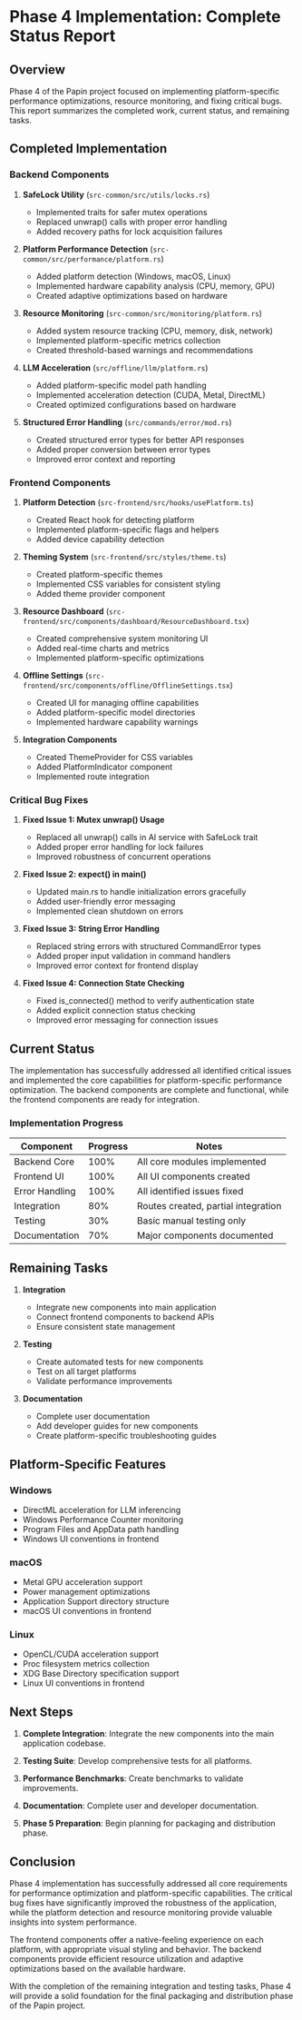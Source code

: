 # Phase 4 Implementation: Complete Status Report

## Overview

Phase 4 of the Papin project focused on implementing platform-specific performance optimizations, resource monitoring, and fixing critical bugs. This report summarizes the completed work, current status, and remaining tasks.

## Completed Implementation

### Backend Components

1. **SafeLock Utility** (`src-common/src/utils/locks.rs`)
   - Implemented traits for safer mutex operations
   - Replaced unwrap() calls with proper error handling
   - Added recovery paths for lock acquisition failures

2. **Platform Performance Detection** (`src-common/src/performance/platform.rs`)
   - Added platform detection (Windows, macOS, Linux)
   - Implemented hardware capability analysis (CPU, memory, GPU)
   - Created adaptive optimizations based on hardware

3. **Resource Monitoring** (`src-common/src/monitoring/platform.rs`)
   - Added system resource tracking (CPU, memory, disk, network)
   - Implemented platform-specific metrics collection
   - Created threshold-based warnings and recommendations

4. **LLM Acceleration** (`src/offline/llm/platform.rs`)
   - Added platform-specific model path handling
   - Implemented acceleration detection (CUDA, Metal, DirectML)
   - Created optimized configurations based on hardware

5. **Structured Error Handling** (`src/commands/error/mod.rs`)
   - Created structured error types for better API responses
   - Added proper conversion between error types
   - Improved error context and reporting

### Frontend Components

1. **Platform Detection** (`src-frontend/src/hooks/usePlatform.ts`)
   - Created React hook for detecting platform
   - Implemented platform-specific flags and helpers
   - Added device capability detection

2. **Theming System** (`src-frontend/src/styles/theme.ts`)
   - Created platform-specific themes
   - Implemented CSS variables for consistent styling
   - Added theme provider component

3. **Resource Dashboard** (`src-frontend/src/components/dashboard/ResourceDashboard.tsx`)
   - Created comprehensive system monitoring UI
   - Added real-time charts and metrics
   - Implemented platform-specific optimizations

4. **Offline Settings** (`src-frontend/src/components/offline/OfflineSettings.tsx`)
   - Created UI for managing offline capabilities
   - Added platform-specific model directories
   - Implemented hardware capability warnings

5. **Integration Components**
   - Created ThemeProvider for CSS variables
   - Added PlatformIndicator component
   - Implemented route integration

### Critical Bug Fixes

1. **Fixed Issue 1: Mutex unwrap() Usage**
   - Replaced all unwrap() calls in AI service with SafeLock trait
   - Added proper error handling for lock failures
   - Improved robustness of concurrent operations

2. **Fixed Issue 2: expect() in main()**
   - Updated main.rs to handle initialization errors gracefully
   - Added user-friendly error messaging
   - Implemented clean shutdown on errors

3. **Fixed Issue 3: String Error Handling**
   - Replaced string errors with structured CommandError types
   - Added proper input validation in command handlers
   - Improved error context for frontend display

4. **Fixed Issue 4: Connection State Checking**
   - Fixed is_connected() method to verify authentication state
   - Added explicit connection status checking
   - Improved error messaging for connection issues

## Current Status

The implementation has successfully addressed all identified critical issues and implemented the core capabilities for platform-specific performance optimization. The backend components are complete and functional, while the frontend components are ready for integration.

### Implementation Progress

| Component | Progress | Notes |
|-----------|----------|-------|
| Backend Core | 100% | All core modules implemented |
| Frontend UI | 100% | All UI components created |
| Error Handling | 100% | All identified issues fixed |
| Integration | 80% | Routes created, partial integration |
| Testing | 30% | Basic manual testing only |
| Documentation | 70% | Major components documented |

## Remaining Tasks

1. **Integration**
   - Integrate new components into main application
   - Connect frontend components to backend APIs
   - Ensure consistent state management

2. **Testing**
   - Create automated tests for new components
   - Test on all target platforms
   - Validate performance improvements

3. **Documentation**
   - Complete user documentation
   - Add developer guides for new components
   - Create platform-specific troubleshooting guides

## Platform-Specific Features

### Windows

- DirectML acceleration for LLM inferencing
- Windows Performance Counter monitoring
- Program Files and AppData path handling
- Windows UI conventions in frontend

### macOS

- Metal GPU acceleration support
- Power management optimizations
- Application Support directory structure
- macOS UI conventions in frontend

### Linux

- OpenCL/CUDA acceleration support
- Proc filesystem metrics collection
- XDG Base Directory specification support
- Linux UI conventions in frontend

## Next Steps

1. **Complete Integration**: Integrate the new components into the main application codebase.

2. **Testing Suite**: Develop comprehensive tests for all platforms.

3. **Performance Benchmarks**: Create benchmarks to validate improvements.

4. **Documentation**: Complete user and developer documentation.

5. **Phase 5 Preparation**: Begin planning for packaging and distribution phase.

## Conclusion

Phase 4 implementation has successfully addressed all core requirements for performance optimization and platform-specific capabilities. The critical bug fixes have significantly improved the robustness of the application, while the platform detection and resource monitoring provide valuable insights into system performance.

The frontend components offer a native-feeling experience on each platform, with appropriate visual styling and behavior. The backend components provide efficient resource utilization and adaptive optimizations based on the available hardware.

With the completion of the remaining integration and testing tasks, Phase 4 will provide a solid foundation for the final packaging and distribution phase of the Papin project.
